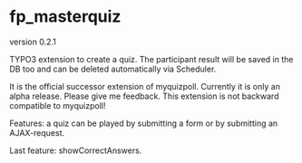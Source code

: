 # fp_masterquiz

version 0.2.1

TYPO3 extension to create a quiz. The participant result will be saved in the DB too and can be deleted automatically via Scheduler.

It is the official successor extension of myquizpoll.
Currently it is only an alpha release. Please give me feedback.
This extension is not backward compatible to myquizpoll!

Features: a quiz can be played by submitting a form or by submitting an AJAX-request.

Last feature: showCorrectAnswers.